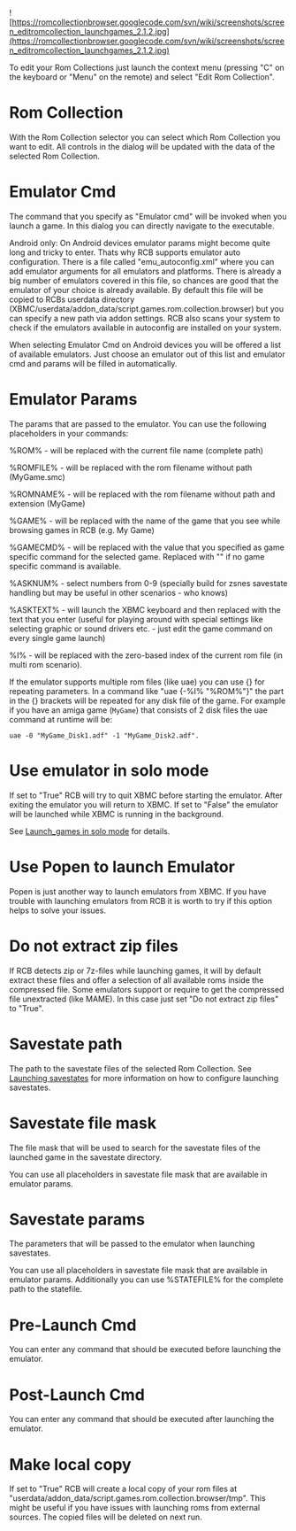

![https://romcollectionbrowser.googlecode.com/svn/wiki/screenshots/screen_editromcollection_launchgames_2.1.2.jpg](https://romcollectionbrowser.googlecode.com/svn/wiki/screenshots/screen_editromcollection_launchgames_2.1.2.jpg)

To edit your Rom Collections just launch the context menu (pressing "C" on the keyboard or "Menu" on the remote) and select "Edit Rom Collection".

# Rom Collection #
With the Rom Collection selector you can select which Rom Collection you want to edit. All controls in the dialog will be updated with the data of the selected Rom Collection.

# Emulator Cmd #
The command that you specify as "Emulator cmd" will be invoked when you launch a game. In this dialog you can directly navigate to the executable.

Android only:
On Android devices emulator params might become quite long and tricky to enter. Thats why RCB supports emulator auto configuration. There is a file called "emu\_autoconfig.xml" where you can add emulator arguments for all emulators and platforms. There is already a big number of emulators covered in this file, so chances are good that the emulator of your choice is already available. By default this file will be copied to RCBs userdata directory (XBMC/userdata/addon\_data/script.games.rom.collection.browser) but you can specify a new path via addon settings. RCB also scans your system to check if the emulators available in autoconfig are installed on your system.

When selecting Emulator Cmd on Android devices you will be offered a list of available emulators. Just choose an emulator out of this list and emulator cmd and params will be filled in automatically.

# Emulator Params #
The params that are passed to the emulator. You can use the following placeholders in your commands:

%ROM% - will be replaced with the current file name (complete path)

%ROMFILE% - will be replaced with the rom filename without path (MyGame.smc)

%ROMNAME% - will be replaced with the rom filename without path and extension (MyGame)

%GAME% - will be replaced with the name of the game that you see while browsing games in RCB (e.g. My Game)

%GAMECMD% - will be replaced with the value that you specified as game specific command for the selected game. Replaced with "" if no game specific command is available.

%ASKNUM% - select numbers from 0-9 (specially build for zsnes savestate handling but may be useful in other scenarios - who knows)

%ASKTEXT% - will launch the XBMC keyboard and then replaced with the text that you enter (useful for playing around with special settings like selecting graphic or sound drivers etc. - just edit the game command on every single game launch)

%I% - will be replaced with the zero-based index of the current rom file (in multi rom scenario).

If the emulator supports multiple rom files (like uae) you can use {} for repeating parameters. In a command like "uae {-%I% "%ROM%"}" the part in the {} brackets will be repeated for any disk file of the game. For example if you have an amiga game (`MyGame`) that consists of 2 disk files the uae command at runtime will be:
```
uae -0 "MyGame_Disk1.adf" -1 "MyGame_Disk2.adf".
```

# Use emulator in solo mode #
If set to "True" RCB will try to quit XBMC before starting the emulator. After exiting the emulator you will return to XBMC. If set to "False" the emulator will be launched while XBMC is running in the background.

See [Launch\_games in solo mode](LaunchGames#Launch_games_in_solo_mode.md) for details.

# Use Popen to launch Emulator #
Popen is just another way to launch emulators from XBMC. If you have trouble with launching emulators from RCB it is worth to try if this option helps to solve your issues.

# Do not extract zip files #
If RCB detects zip or 7z-files while launching games, it will by default extract these files and offer a selection of all available roms inside the compressed file. Some emulators support or require to get the compressed file unextracted (like MAME). In this case just set "Do not extract zip files" to "True".

# Savestate path #
The path to the savestate files of the selected Rom Collection. See [Launching savestates](LaunchingSavestates.md) for more information on how to configure launching savestates.

# Savestate file mask #
The file mask that will be used to search for the savestate files of the launched game in the savestate directory.

You can use all placeholders in savestate file mask that are available in emulator params.

# Savestate params #
The parameters that will be passed to the emulator when launching savestates.

You can use all placeholders in savestate file mask that are available in emulator params. Additionally you can use %STATEFILE% for the complete path to the statefile.

# Pre-Launch Cmd #
You can enter any command that should be executed before launching the emulator.

# Post-Launch Cmd #
You can enter any command that should be executed after launching the emulator.

# Make local copy #
If set to "True" RCB will create a local copy of your rom files at "userdata/addon\_data/script.games.rom.collection.browser/tmp". This might be useful if you have issues with launching roms from external sources. The copied files will be deleted on next run.